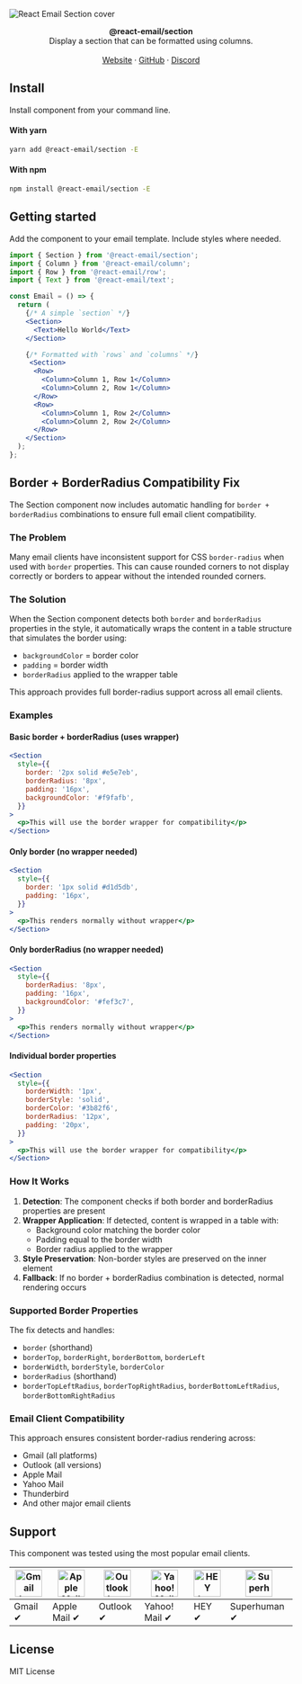 ![React Email Section cover](https://react.email/static/covers/section.png)

<div align="center"><strong>@react-email/section</strong></div>
<div align="center">Display a section that can be formatted using columns.</div>
<br />
<div align="center">
<a href="https://react.email">Website</a> 
<span> · </span>
<a href="https://github.com/resend/react-email">GitHub</a> 
<span> · </span>
<a href="https://react.email/discord">Discord</a>
</div>

## Install

Install component from your command line.

#### With yarn

```sh
yarn add @react-email/section -E
```

#### With npm

```sh
npm install @react-email/section -E
```

## Getting started

Add the component to your email template. Include styles where needed.

```jsx
import { Section } from '@react-email/section';
import { Column } from '@react-email/column';
import { Row } from '@react-email/row';
import { Text } from '@react-email/text';

const Email = () => {
  return (
    {/* A simple `section` */}
    <Section>
      <Text>Hello World</Text>
    </Section>

    {/* Formatted with `rows` and `columns` */}
     <Section>
      <Row>
        <Column>Column 1, Row 1</Column>
        <Column>Column 2, Row 1</Column>
      </Row>
      <Row>
        <Column>Column 1, Row 2</Column>
        <Column>Column 2, Row 2</Column>
      </Row>
    </Section>
  );
};
```

## Border + BorderRadius Compatibility Fix

The Section component now includes automatic handling for `border + borderRadius` combinations to ensure full email client compatibility.

### The Problem

Many email clients have inconsistent support for CSS `border-radius` when used with `border` properties. This can cause rounded corners to not display correctly or borders to appear without the intended rounded corners.

### The Solution

When the Section component detects both `border` and `borderRadius` properties in the style, it automatically wraps the content in a table structure that simulates the border using:

- `backgroundColor` = border color
- `padding` = border width
- `borderRadius` applied to the wrapper table

This approach provides full border-radius support across all email clients.

### Examples

#### Basic border + borderRadius (uses wrapper)
```jsx
<Section
  style={{
    border: '2px solid #e5e7eb',
    borderRadius: '8px',
    padding: '16px',
    backgroundColor: '#f9fafb',
  }}
>
  <p>This will use the border wrapper for compatibility</p>
</Section>
```

#### Only border (no wrapper needed)
```jsx
<Section
  style={{
    border: '1px solid #d1d5db',
    padding: '16px',
  }}
>
  <p>This renders normally without wrapper</p>
</Section>
```

#### Only borderRadius (no wrapper needed)
```jsx
<Section
  style={{
    borderRadius: '8px',
    padding: '16px',
    backgroundColor: '#fef3c7',
  }}
>
  <p>This renders normally without wrapper</p>
</Section>
```

#### Individual border properties
```jsx
<Section
  style={{
    borderWidth: '1px',
    borderStyle: 'solid',
    borderColor: '#3b82f6',
    borderRadius: '12px',
    padding: '20px',
  }}
>
  <p>This will use the border wrapper for compatibility</p>
</Section>
```

### How It Works

1. **Detection**: The component checks if both border and borderRadius properties are present
2. **Wrapper Application**: If detected, content is wrapped in a table with:
   - Background color matching the border color
   - Padding equal to the border width
   - Border radius applied to the wrapper
3. **Style Preservation**: Non-border styles are preserved on the inner element
4. **Fallback**: If no border + borderRadius combination is detected, normal rendering occurs

### Supported Border Properties

The fix detects and handles:
- `border` (shorthand)
- `borderTop`, `borderRight`, `borderBottom`, `borderLeft`
- `borderWidth`, `borderStyle`, `borderColor`
- `borderRadius` (shorthand)
- `borderTopLeftRadius`, `borderTopRightRadius`, `borderBottomLeftRadius`, `borderBottomRightRadius`

### Email Client Compatibility

This approach ensures consistent border-radius rendering across:
- Gmail (all platforms)
- Outlook (all versions)
- Apple Mail
- Yahoo Mail
- Thunderbird
- And other major email clients

## Support

This component was tested using the most popular email clients.

| <img src="https://react.email/static/icons/gmail.svg" width="48px" height="48px" alt="Gmail logo"> | <img src="https://react.email/static/icons/apple-mail.svg" width="48px" height="48px" alt="Apple Mail"> | <img src="https://react.email/static/icons/outlook.svg" width="48px" height="48px" alt="Outlook logo"> | <img src="https://react.email/static/icons/yahoo-mail.svg" width="48px" height="48px" alt="Yahoo! Mail logo"> | <img src="https://react.email/static/icons/hey.svg" width="48px" height="48px" alt="HEY logo"> | <img src="https://react.email/static/icons/superhuman.svg" width="48px" height="48px" alt="Superhuman logo"> |
| -------------------------------------------------------------------------------------------------- | ------------------------------------------------------------------------------------------------------- | ------------------------------------------------------------------------------------------------------ | ------------------------------------------------------------------------------------------------------------- | ---------------------------------------------------------------------------------------------- | ------------------------------------------------------------------------------------------------------------ |
| Gmail ✔                                                                                           | Apple Mail ✔                                                                                           | Outlook ✔                                                                                             | Yahoo! Mail ✔                                                                                                | HEY ✔                                                                                         | Superhuman ✔                                                                                                |

## License

MIT License
